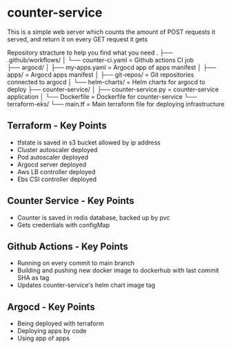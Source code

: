 # counter-service
This is a simple web server which counts the amount of POST requests it served, and return it on every GET request it gets


Repository stracture to help you find what you need
.
├── .github/workflows/
│   └── counter-ci.yaml     = Github actions CI job    
├── argocd/
│   ├── my-apps.yaml        = Argocd app of apps manifest
│   ├── apps/               = Argocd apps manifest
│   ├── git-repos/          = Git repositories connected to argocd 
│   └── helm-charts/        = Helm charts for argocd to deploy
├── counter-service/
│   ├── counter-service.py  = counter-service application
│   └── Dockerfile          = Dockerfile for counter-service
└── terraform-eks/
    └── main.tf             = Main terraform file for deploying infrastructure


## Terraform - Key Points
- tfstate is saved in s3 bucket allowed by ip address
- Cluster autoscaler deployed
- Pod autoscaler deployed
- Argocd server deployed
- Aws LB controller deployed
- Ebs CSI controller deployed

## Counter Service - Key Points
- Counter is saved in redis database, backed up by pvc
- Gets credentials with configMap

## Github Actions - Key Points
- Running on every commit to main branch
- Building and pushing new docker image to dockerhub with last commit SHA as tag
- Updates counter-service's helm chart image tag 

## Argocd - Key Points
- Being deployed with terraform
- Deploying apps by code
- Using app of apps